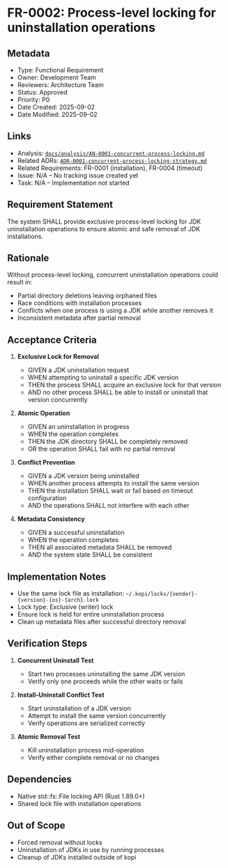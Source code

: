 # FR-0002: Process-level locking for uninstallation operations

## Metadata
- Type: Functional Requirement
- Owner: Development Team
- Reviewers: Architecture Team
- Status: Approved
- Priority: P0
- Date Created: 2025-09-02
- Date Modified: 2025-09-02

## Links
- Analysis: [`docs/analysis/AN-0001-concurrent-process-locking.md`](../analysis/AN-0001-concurrent-process-locking.md)
- Related ADRs: [`ADR-0001-concurrent-process-locking-strategy.md`](../adr/ADR-0001-concurrent-process-locking-strategy.md)
- Related Requirements: FR-0001 (installation), FR-0004 (timeout)
- Issue: N/A – No tracking issue created yet
- Task: N/A – Implementation not started

## Requirement Statement

The system SHALL provide exclusive process-level locking for JDK uninstallation operations to ensure atomic and safe removal of JDK installations.

## Rationale

Without process-level locking, concurrent uninstallation operations could result in:
- Partial directory deletions leaving orphaned files
- Race conditions with installation processes
- Conflicts when one process is using a JDK while another removes it
- Inconsistent metadata after partial removal

## Acceptance Criteria

1. **Exclusive Lock for Removal**
   - GIVEN a JDK uninstallation request
   - WHEN attempting to uninstall a specific JDK version
   - THEN the process SHALL acquire an exclusive lock for that version
   - AND no other process SHALL be able to install or uninstall that version concurrently

2. **Atomic Operation**
   - GIVEN an uninstallation in progress
   - WHEN the operation completes
   - THEN the JDK directory SHALL be completely removed
   - OR the operation SHALL fail with no partial removal

3. **Conflict Prevention**
   - GIVEN a JDK version being uninstalled
   - WHEN another process attempts to install the same version
   - THEN the installation SHALL wait or fail based on timeout configuration
   - AND the operations SHALL not interfere with each other

4. **Metadata Consistency**
   - GIVEN a successful uninstallation
   - WHEN the operation completes
   - THEN all associated metadata SHALL be removed
   - AND the system state SHALL be consistent

## Implementation Notes

- Use the same lock file as installation: `~/.kopi/locks/{vendor}-{version}-{os}-{arch}.lock`
- Lock type: Exclusive (writer) lock
- Ensure lock is held for entire uninstallation process
- Clean up metadata files after successful directory removal

## Verification Steps

1. **Concurrent Uninstall Test**
   - Start two processes uninstalling the same JDK version
   - Verify only one proceeds while the other waits or fails

2. **Install-Uninstall Conflict Test**
   - Start uninstallation of a JDK version
   - Attempt to install the same version concurrently
   - Verify operations are serialized correctly

3. **Atomic Removal Test**
   - Kill uninstallation process mid-operation
   - Verify either complete removal or no changes

## Dependencies

- Native std::fs::File locking API (Rust 1.89.0+)
- Shared lock file with installation operations

## Out of Scope

- Forced removal without locks
- Uninstallation of JDKs in use by running processes
- Cleanup of JDKs installed outside of kopi